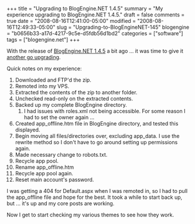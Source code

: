 +++
title = "Upgrading to BlogEngine.NET 1.4.5"
summary = "My experience upgrading to BlogEngine.NET 1.4.5."
draft = false
comments = true
date = "2008-08-16T12:41:00-05:00"
modified = "2008-08-16T12:49:33-05:00"
slug = "Upgrading-to-BlogEngineNET-145"
blogengine = "b0656b33-a17d-4217-9c5e-d5fdb56d1bd2"
categories = ["software"]
tags = ["blogengine.net"]
+++

<p>
With the release of <a href="http://www.dotnetblogengine.net/" target="_blank">BlogEngine.NET 1.4.5</a> a bit ago ... it was time to give it <a href="/words/post/BlogEngineNET-14-Memory-usage-spike.aspx">another go upgrading</a>. 
</p>
<p>
Quick notes on my experience: 
</p>
<ol>
	<li>
	<div>
	Downloaded and FTP&#39;d the zip. 
	</div>
	</li>
	<li>
	<div>
	Remoted into my VPS.&nbsp; 
	</div>
	</li>
	<li>
	<div>
	Extracted the contents of the zip to another folder. 
	</div>
	</li>
	<li>
	<div>
	Unchecked read-only on the extracted contents. 
	</div>
	</li>
	<li>
	<div>
	Backed up my complete BlogEngine directory. 
	</div>
	<ol>
		<li>
		<div>
		I had issues with roles.xml not being accessible. For some reason I had to set the owner again ... 
		</div>
		</li>
	</ol>
	</li>
	<li>
	<div>
	Created app_offline.htm file in BlogEngine directory, and tested this displayed.&nbsp; 
	</div>
	</li>
	<li>
	<div>
	Begin moving all files/directories over, excluding app_data. I use the rewrite method so I don&#39;t have to go around setting up permissions again. 
	</div>
	</li>
	<li>
	<div>
	Made necessary change to robots.txt. 
	</div>
	</li>
	<li>
	<div>
	Recycle app pool. 
	</div>
	</li>
	<li>
	<div>
	Rename&nbsp;app_offline.htm 
	</div>
	</li>
	<li>
	<div>
	Recycle app pool again. 
	</div>
	</li>
	<li>
	<div>
	Reset main account&#39;s password. 
	</div>
	</li>
</ol>
<p>
I was getting a 404 for Default.aspx when I was remoted in, so I had to pull the app_offline file and hope for the best. It took a while to start back up, but ... it&#39;s up and my core posts are working. 
</p>
<p>
Now I get to start checking my various themes to see how they work. 
</p>

